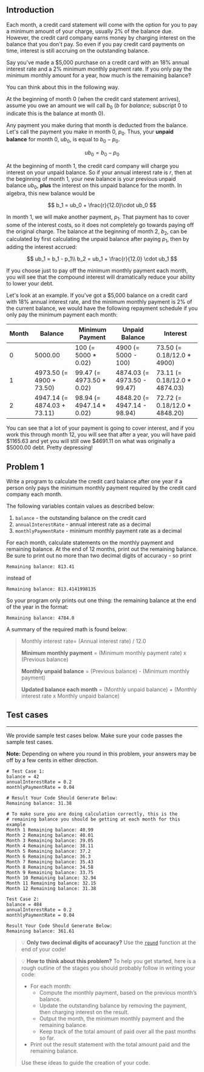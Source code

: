 ## Introduction

Each month, a credit card statement will come with the option for you to pay a minimum amount of your charge, usually 2\% of the balance due. However, the credit card company earns money by charging interest on the balance that you don't pay. So even if you pay credit card payments on time, interest is still accruing on the outstanding balance.

Say you've made a \$5,000 purchase on a credit card with an 18\% annual interest rate and a 2\% minimum monthly payment rate. If you only pay the minimum monthly amount for a year, how much is the remaining balance?

You can think about this in the following way.

At the beginning of month 0 (when the credit card statement arrives), assume you owe an amount we will call $b_0$ ($b$ for *balance*; subscript $0$ to indicate this is the balance at month $0$).

Any payment you make during that month is deducted from the balance. Let's call the payment you make in month 0, $p_0$. Thus, your **unpaid balance** for month 0, $ub_0$, is equal to $b_0 - p_0$.

$$
ub_0 = b_0 - p_0
$$

At the beginning of month 1, the credit card company will charge you interest on your unpaid balance. So if your annual interest rate is $r$, then at the beginning of month 1, your new balance is your previous unpaid balance $ub_0$, **plus** the interest on this unpaid balance for the month. In algebra, this new balance would be

$$
b_1 = ub_0 + \frac{r}{12.0}\cdot ub_0
$$

In month 1, we will make another payment, $p_1$. That payment has to cover some of the interest costs, so it does not completely go towards paying off the original charge. The balance at the beginning of month 2, $b_2$, can be calculated by first calculating the unpaid balance after paying $p_1$, then by adding the interest accrued:

$$
ub_1 = b_1 - p_1\\
b_2 = ub_1 + \frac{r}{12.0} \cdot ub_1
$$

If you choose just to pay off the minimum monthly payment each month, you will see that the compound interest will dramatically reduce your ability to lower your debt.

Let's look at an example. If you've got a \$5,000 balance on a credit card with 18\% annual interest rate, and the minimum monthly payment is 2\% of the current balance, we would have the following repayment schedule if you only pay the minimum payment each month:

| Month | Balance | Minimum Payment | Unpaid Balance | Interest |
| --- | --- | --- | --- | --- |
| 0 | 5000.00 | 100 (= 5000 * 0.02) | 4900 (= 5000 - 100) | 73.50 (= 0.18/12.0 * 4900) |
| 1 | 4973.50 (= 4900 + 73.50) | 99.47 (= 4973.50 * 0.02) | 4874.03 (= 4973.50 - 99.47) | 73.11 (= 0.18/12.0 * 4874.03) |
| 2 | 4947.14 (= 4874.03 + 73.11) | 98.94 (= 4947.14 * 0.02) | 4848.20 (= 4947.14 - 98.94) | 72.72 (= 0.18/12.0 * 4848.20) |

You can see that a lot of your payment is going to cover interest, and if you work this through month 12, you will see that after a year, you will have paid \$1165.63 and yet you will still owe \$4691.11 on what was originally a \$5000.00 debt. Pretty depressing!

## Problem 1
Write a program to calculate the credit card balance after one year if a person only pays the minimum monthly payment required by the credit card company each month.

The following variables contain values as described below:

1. `balance` - the outstanding balance on the credit card
2. `annualInterestRate` - annual interest rate as a decimal
3. `monthlyPaymentRate` - minimum monthly payment rate as a decimal

For each month, calculate statements on the monthly payment and remaining balance. At the end of 12 months, print out the remaining balance. Be sure to print out no more than two decimal digits of accuracy - so print

```
Remaining balance: 813.41
```

instead of

```
Remaining balance: 813.4141998135
```

So your program only prints out one thing: the remaining balance at the end of the year in the format:

```
Remaining balance: 4784.0
```

A summary of the required math is found below:

> Monthly interest rate= (Annual interest rate) / 12.0
> 
> 
> **Minimum monthly payment** = (Minimum monthly payment rate) x (Previous balance)
> 
> **Monthly unpaid balance** = (Previous balance) - (Minimum monthly payment)
> 
> **Updated balance each month** = (Monthly unpaid balance) + (Monthly interest rate x Monthly unpaid balance)
> 

## Test cases

---

We provide sample test cases below. Make sure your code passes the sample test cases.

**Note:** Depending on where you round in this problem, your answers may be off by a few cents in either direction.

```
# Test Case 1:
balance = 42
annualInterestRate = 0.2
monthlyPaymentRate = 0.04

# Result Your Code Should Generate Below:
Remaining balance: 31.38

# To make sure you are doing calculation correctly, this is the
# remaining balance you should be getting at each month for this example
Month 1 Remaining balance: 40.99
Month 2 Remaining balance: 40.01
Month 3 Remaining balance: 39.05
Month 4 Remaining balance: 38.11
Month 5 Remaining balance: 37.2
Month 6 Remaining balance: 36.3
Month 7 Remaining balance: 35.43
Month 8 Remaining balance: 34.58
Month 9 Remaining balance: 33.75
Month 10 Remaining balance: 32.94
Month 11 Remaining balance: 32.15
Month 12 Remaining balance: 31.38
```

```
Test Case 2:
balance = 484
annualInterestRate = 0.2
monthlyPaymentRate = 0.04

Result Your Code Should Generate Below:
Remaining balance: 361.61
```

>💡 **Only two decimal digits of accuracy?** 
> Use the [`round`](http://docs.python.org/library/functions.html#round) function at the end of your code!

>💡 **How to think about this problem?**
>To help you get started, here is a rough outline of the stages you should probably follow in writing your code:
>
>- For each month:
>    - Compute the monthly payment, based on the previous month’s balance.
>    - Update the outstanding balance by removing the payment, then charging interest on the result.
>    - Output the month, the minimum monthly payment and the remaining balance.
>    - Keep track of the total amount of paid over all the past months so far.
>- Print out the result statement with the total amount paid and the remaining balance.
>
>Use these ideas to guide the creation of your code.